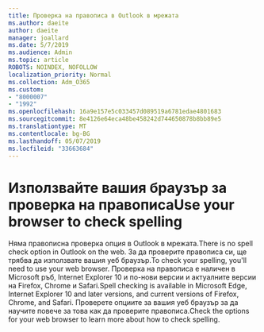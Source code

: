 ```yaml
---
title: Проверка на правописа в Outlook в мрежата
ms.author: daeite
author: daeite
manager: joallard
ms.date: 5/7/2019
ms.audience: Admin
ms.topic: article
ROBOTS: NOINDEX, NOFOLLOW
localization_priority: Normal
ms.collection: Adm_O365
ms.custom:
- "8000007"
- "1992"
ms.openlocfilehash: 16a9e157e5c033457d089519a6781edae4801683
ms.sourcegitcommit: 8e4126e64eca48be458242d744650878b8bb89e5
ms.translationtype: MT
ms.contentlocale: bg-BG
ms.lasthandoff: 05/07/2019
ms.locfileid: "33663684"
---
```

# <a name="use-your-browser-to-check-spelling"></a><span data-ttu-id="c26dd-102">Използвайте вашия браузър за проверка на правописа</span><span class="sxs-lookup"><span data-stu-id="c26dd-102">Use your browser to check spelling</span></span>

<span data-ttu-id="c26dd-103">Няма правописна проверка опция в Outlook в мрежата.</span><span class="sxs-lookup"><span data-stu-id="c26dd-103">There is no spell check option in Outlook on the web.</span></span> <span data-ttu-id="c26dd-104">За да проверите правописа си, ще трябва да използвате вашия уеб браузър.</span><span class="sxs-lookup"><span data-stu-id="c26dd-104">To check your spelling, you'll need to use your web browser.</span></span> <span data-ttu-id="c26dd-105">Проверка на правописа е наличен в Microsoft ръб, Internet Explorer 10 и по-нови версии и актуалните версии на Firefox, Chrome и Safari.</span><span class="sxs-lookup"><span data-stu-id="c26dd-105">Spell checking is available in Microsoft Edge, Internet Explorer 10 and later versions, and current versions of Firefox, Chrome, and Safari.</span></span> <span data-ttu-id="c26dd-106">Проверете опциите за вашия уеб браузър за да научите повече за това как да проверите правописа.</span><span class="sxs-lookup"><span data-stu-id="c26dd-106">Check the options for your web browser to learn more about how to check spelling.</span></span>